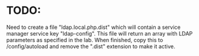 # TODO:

Need to create a file "ldap.local.php.dist" which will contain a service manager service key "ldap-config".
This file will return an array with LDAP parameters as specified in the lab.
When finished, copy this to /config/autoload and remove the ".dist" extension to make it active.

